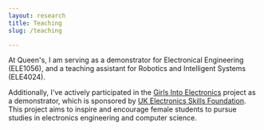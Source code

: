 ```yaml
---
layout: research
title: Teaching
slug: /teaching

---
```

<p>At Queen's, I am serving as a demonstrator for Electronical Engineering (ELE1056), and a teaching assistant for Robotics and Intelligent Systems (ELE4024).</p>
<p>Additionally, I've actively participated in the <a href="https://www.qub.ac.uk/schools/eeecs/News/GirlsIntoElectronics.html">Girls Into Electronics</a> project as a demonstrator, which is sponsored by <a href="https://www.ukesf.org/">UK Electronics Skills Foundation</a>. This project aims to inspire and encourage female students to pursue studies in electronics engineering and computer science.</p>

<br />
<br />
